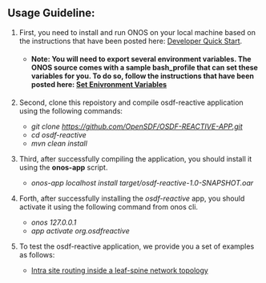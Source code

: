 ## Usage Guideline:

1. First, you need to install and run ONOS on your local machine based on the instructions that have been posted here: [Developer Quick Start](https://wiki.onosproject.org/display/ONOS/Developer+Quick+Start). 
     - #### Note: You will need to export several environment variables. The ONOS source comes with a sample bash_profile that can set these variables for you. To do so, follow the instructions that have been posted here: [Set Enivronment Variables](https://wiki.onosproject.org/display/ONOS/ONOS+from+Scratch#ONOSfromScratch-3.Setupyourbuildenvironment)

2.  Second, clone this repoistory and compile osdf-reactive application using the following commands:
    - *git clone https://github.com/OpenSDF/OSDF-REACTIVE-APP.git*
    - *cd osdf-reactive*
    - *mvn clean install* 
3.  Third, after successfully compiling the application, you should install it using the **onos-app** script.
    - *onos-app localhost install target/osdf-reactive-1.0-SNAPSHOT.oar* 
4.  Forth, after successfully installing the *osdf-reactive* app, you should activate it using the following command from onos cli.
    - *onos 127.0.0.1* 
    - *app activate org.osdfreactive*
   
5. To test the osdf-reactive application, we provide you a set of examples as follows: 
   - [Intra site routing inside a leaf-spine network topology]()
